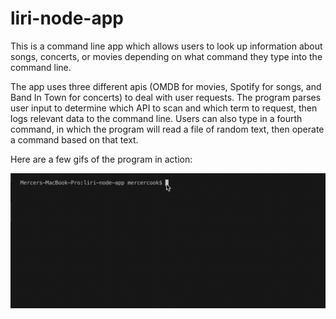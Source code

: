 # liri-node-app

This is a command line app which allows users to look up information about songs, concerts, or movies depending on what command they type into the command line. 

The app uses three different apis (OMDB for movies, Spotify for songs, and Band In Town for concerts) to deal with user requests. The program parses user input to determine which API to scan and which term to request, then logs relevant data to the command line. Users can also type in a fourth command, in which the program will read a file of random text, then operate a command based on that text.

Here are a few gifs of the program in action: 

![alt text](https://github.com/mcook1992/liri-node-app/blob/master/gifs/Movie-This.gif)

